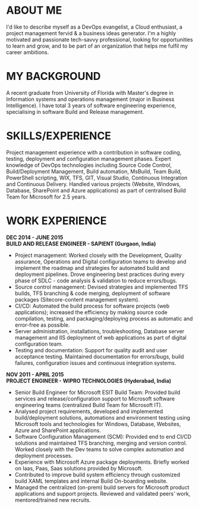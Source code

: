 # ABOUT ME
I'd like to describe myself as a DevOps evangelist, a Cloud enthusiast, a project management fervid & a business ideas generator. I'm a highly motivated and passionate tech-savvy professional, looking for opportunities to learn and grow, and to be part of an organization that helps me fulfil my career ambitions.

# MY BACKGROUND
A recent graduate from University of Florida with Master's degree in Information systems and operations management (major in Business Intelligence). I have total 3 years of software engineering experience, specialising in software Build and Release management. 

# SKILLS/EXPERIENCE
Project management experience with a contribution in software coding, testing, deployment and configuration management phases. Expert knowledge of DevOps technologies including Source Code Control, Build/Deployment Management, Build automation, MsBuild, Team Build, PowerShell scripting, WIX, TFS, GIT, Visual Studio, Continuous Integration and Continuous Delivery. Handled various projects (Website, Windows, Database, SharePoint and Azure applications) as part of centralised Build Team for Microsoft for 2.5 years.


# WORK EXPERIENCE

**DEC 2014 - JUNE 2015
<br> BUILD AND RELEASE ENGINEER - SAPIENT (Gurgaon, India)**

* Project management: Worked closely with the Development, Quality assurance, Operations and Digital configuration teams to develop and implement the roadmap and strategies for automated build and deployment pipelines. Drove engineering best practices during every phase of SDLC - code analysis & validation to reduce errors/bugs.
* Source control management: Devised strategies and implemented TFS builds, TFS branching & code merging, deployment of software packages (Sitecore-content management system).
* CI/CD: Automated the build process for software projects (web applications); increased the efficiency by making source code compilation, testing, and packaging/deploying process as automatic and error-free as possible. 
* Server administration, installations, troubleshooting, Database server management and IIS deployment of web applications as part of digital configuration team. 
* Testing and documentation: Support for quality audit and user acceptance testing. Maintained documentation for errors/bugs, build failures, configuration issues and continuous integration systems.


**NOV 2011 - APRIL 2015
<br> PROJECT ENGINEER - WIPRO TECHNOLOGIES (Hyderabad, India)**

* Senior Build Engineer for Microsoft ESIT Build Team: Provided build services and release/configuration support to Microsoft software engineering teams (centralized Build Team for Microsoft IT).
* Analysed project requirements, developed and implemented build/deployment solutions, automations and environment testing using Microsoft tools and technologies for Windows, Database, Websites, Azure and SharePoint applications.
* Software Configuration Management (SCM): Provided end to end CI/CD solutions and maintained TFS branching, merging and version control. Worked closely with the Dev teams to solve complex automation and deployment processes.
* Experience with Microsoft Azure package deployments. Briefly worked on Iaas, Paas, Saas solutions provided by Microsoft.
* Contributed to improve build system efficiency through customized build XAML templates and internal Build On-boarding website.
* Managed the centralized (on-prem) build servers for Microsoft product applications and support projects. Reviewed and validated peers' work, mentored/trained new recruits.
